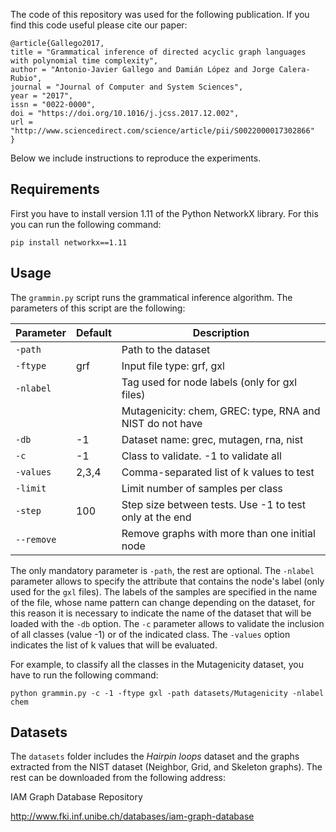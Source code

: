 The code of this repository was used for the following publication. If
you find this code useful please cite our paper:

```
@article{Gallego2017,
title = "Grammatical inference of directed acyclic graph languages with polynomial time complexity",
author = "Antonio-Javier Gallego and Damián López and Jorge Calera-Rubio",
journal = "Journal of Computer and System Sciences",
year = "2017",
issn = "0022-0000",
doi = "https://doi.org/10.1016/j.jcss.2017.12.002",
url = "http://www.sciencedirect.com/science/article/pii/S0022000017302866"
}
```

Below we include instructions to reproduce the experiments.



## Requirements

First you have to install version 1.11 of the Python NetworkX library. For this you can run the following command:

```
pip install networkx==1.11
```


## Usage

The `grammin.py` script runs the grammatical inference algorithm. The parameters of this script are the following:


| Parameter    | Default | Description                      |
| ------------ | ------- | -------------------------------- |
| `-path`      |         | Path to the dataset              |
| `-ftype`     |  grf    | Input file type: grf, gxl        |
| `-nlabel`    |         | Tag used for node labels (only for gxl files) |
|              |         | Mutagenicity: chem, GREC: type, RNA and NIST do not have |
| `-db`        |  -1     | Dataset name: grec, mutagen, rna, nist        |
| `-c`         |  -1     | Class to validate. -1 to validate all         |
| `-values`    |  2,3,4  | Comma-separated list of k values to test      |
| `-limit`     |         | Limit number of samples per class             |
| `-step`      |  100    | Step size between tests. Use -1 to test only at the end  |
| `--remove`   |         | Remove graphs with more than one initial node |


The only mandatory parameter is `-path`, the rest are optional. The `-nlabel` parameter allows to specify the attribute that contains the node's label (only used for the `gxl` files). The labels of the samples are specified in the name of the file, whose name pattern can change depending on the dataset, for this reason it is necessary to indicate the name of the dataset that will be loaded with the `-db` option. The `-c` parameter allows to validate the inclusion of all classes (value -1) or of the indicated class. The `-values` option indicates the list of k values that will be evaluated.

For example, to classify all the classes in the Mutagenicity dataset, you have to run the following command:

```
python grammin.py -c -1 -ftype gxl -path datasets/Mutagenicity -nlabel chem
```




## Datasets


The `datasets` folder includes the _Hairpin loops_ dataset and the graphs extracted from the NIST dataset (Neighbor, Grid, and Skeleton graphs). The rest can be downloaded from the following address:


IAM Graph Database Repository 

http://www.fki.inf.unibe.ch/databases/iam-graph-database

